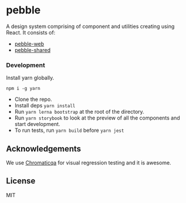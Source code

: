 # pebble

A design system comprising of component and utilities creating using React.
It consists of:

- [pebble-web](./packages/pebble-web)
- [pebble-shared](./packages/pebble-shared)

### Development

Install yarn globally.

```$xslt
npm i -g yarn
```

- Clone the repo.
- Install deps `yarn install`
- Run `yarn lerna bootstrap` at the root of the directory.
- Run `yarn storybook` to look at the preview of all the components and start development.
- To run tests, run `yarn build` before `yarn jest`

## Acknowledgements

We use [Chromaticqa](https://www.chromaticqa.com/) for visual regression testing and it is awesome.

## License

MIT
